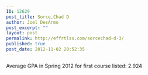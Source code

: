 ```yaml
---
ID: 12629
post_title: Sorce,Chad D
author: Joel DesArmo
post_excerpt: ""
layout: post
permalink: http://effrtlss.com/sorcechad-d-3/
published: true
post_date: 2012-11-02 20:52:35
---
```

<p>Average GPA in Spring 2012 for first course listed: 2.924</p>